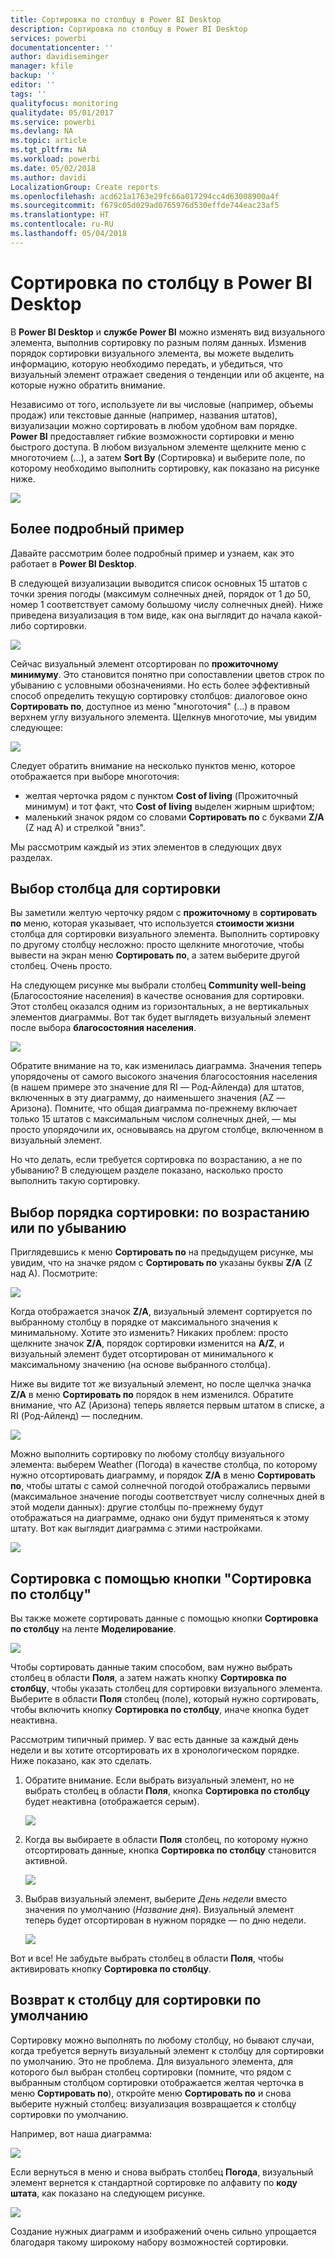 ```yaml
---
title: Сортировка по столбцу в Power BI Desktop
description: Сортировка по столбцу в Power BI Desktop
services: powerbi
documentationcenter: ''
author: davidiseminger
manager: kfile
backup: ''
editor: ''
tags: ''
qualityfocus: monitoring
qualitydate: 05/01/2017
ms.service: powerbi
ms.devlang: NA
ms.topic: article
ms.tgt_pltfrm: NA
ms.workload: powerbi
ms.date: 05/02/2018
ms.author: davidi
LocalizationGroup: Create reports
ms.openlocfilehash: acd621a1763e29fc66a017294cc4d63008900a4f
ms.sourcegitcommit: f679c05d029ad0765976d530effde744eac23af5
ms.translationtype: HT
ms.contentlocale: ru-RU
ms.lasthandoff: 05/04/2018
---
```

# <a name="sort-by-column-in-power-bi-desktop"></a>Сортировка по столбцу в Power BI Desktop
В **Power BI Desktop** и **службе Power BI** можно изменять вид визуального элемента, выполнив сортировку по разным полям данных. Изменив порядок сортировки визуального элемента, вы можете выделить информацию, которую необходимо передать, и убедиться, что визуальный элемент отражает сведения о тенденции или об акценте, на которые нужно обратить внимание.

Независимо от того, используете ли вы числовые (например, объемы продаж) или текстовые данные (например, названия штатов), визуализации можно сортировать в любом удобном вам порядке.  **Power BI** предоставляет гибкие возможности сортировки и меню быстрого доступа. В любом визуальном элементе щелкните меню с многоточием (...), а затем **Sort By** (Сортировка) и выберите поле, по которому необходимо выполнить сортировку, как показано на рисунке ниже.

![](media/desktop-sort-by-column/sortbycolumn_2.png)

## <a name="more-depth-and-an-example"></a>Более подробный пример
Давайте рассмотрим более подробный пример и узнаем, как это работает в **Power BI Desktop**.

В следующей визуализации выводится список основных 15 штатов с точки зрения погоды (максимум солнечных дней, порядок от 1 до 50, номер 1 соответствует самому большому числу солнечных дней). Ниже приведена визуализация в том виде, как она выглядит до начала какой-либо сортировки.

![](media/desktop-sort-by-column/sortbycolumn_1.png)

Сейчас визуальный элемент отсортирован по **прожиточному минимуму**. Это становится понятно при сопоставлении цветов строк по убыванию с условными обозначениями. Но есть более эффективный способ определить текущую сортировку столбцов: диалоговое окно **Сортировать по**, доступное из меню "многоточия" (...) в правом верхнем углу визуального элемента. Щелкнув многоточие, мы увидим следующее:

![](media/desktop-sort-by-column/sortbycolumn_2.png)

Следует обратить внимание на несколько пунктов меню, которое отображается при выборе многоточия:

* желтая черточка рядом с пунктом **Cost of living** (Прожиточный минимум) и тот факт, что **Cost of living** выделен жирным шрифтом;
* маленький значок рядом со словами **Сортировать по** с буквами **Z/A** (Z над A) и стрелкой "вниз".

Мы рассмотрим каждый из этих элементов в следующих двух разделах.

## <a name="selecting-which-column-to-use-for-sorting"></a>Выбор столбца для сортировки
Вы заметили желтую черточку рядом с **прожиточному** в **сортировать по** меню, которая указывает, что используется **стоимости жизни** столбца для сортировки визуального элемента. Выполнить сортировку по другому столбцу несложно: просто щелкните многоточие, чтобы вывести на экран меню **Сортировать по**, а затем выберите другой столбец. Очень просто.

На следующем рисунке мы выбрали столбец **Community well-being** (Благосостояние населения) в качестве основания для сортировки. Этот столбец оказался одним из горизонтальных, а не вертикальных элементов диаграммы. Вот так будет выглядеть визуальный элемент после выбора **благосостояния населения**.

![](media/desktop-sort-by-column/sortbycolumn_3.png)

Обратите внимание на то, как изменилась диаграмма. Значения теперь упорядочены от самого высокого значения благосостояния населения (в нашем примере это значение для RI — Род-Айленда) для штатов, включенных в эту диаграмму, до наименьшего значения (AZ — Аризона). Помните, что общая диаграмма по-прежнему включает только 15 штатов с максимальным числом солнечных дней, — мы просто упорядочили их, основываясь на другом столбце, включенном в визуальный элемент.

Но что делать, если требуется сортировка по возрастанию, а не по убыванию? В следующем разделе показано, насколько просто выполнить такую сортировку.

## <a name="selecting-the-sort-order---smallest-to-largest-largest-to-smallest"></a>Выбор порядка сортировки: по возрастанию или по убыванию
Приглядевшись к меню **Сортировать по** на предыдущем рисунке, мы увидим, что на значке рядом с **Сортировать по** указаны буквы **Z/A** (Z над A). Посмотрите:

![](media/desktop-sort-by-column/sortbycolumn_4.png)

Когда отображается значок **Z/A**, визуальный элемент сортируется по выбранному столбцу в порядке от максимального значения к минимальному. Хотите это изменить? Никаких проблем: просто щелкните значок **Z/A**, порядок сортировки изменится на **A/Z**, и визуальный элемент будет отсортирован от минимального к максимальному значению (на основе выбранного столбца).

Ниже вы видите тот же визуальный элемент, но после щелчка значка **Z/A** в меню **Сортировать по** порядок в нем изменился. Обратите внимание, что AZ (Аризона) теперь является первым штатом в списке, а RI (Род-Айленд) — последним.

![](media/desktop-sort-by-column/sortbycolumn_5.png)

Можно выполнить сортировку по любому столбцу визуального элемента: выберем Weather (Погода) в качестве столбца, по которому нужно отсортировать диаграмму, и порядок **Z/A** в меню **Сортировать по**, чтобы штаты с самой солнечной погодой отображались первыми (максимальное значение погоды соответствует числу солнечных дней в этой модели данных): другие столбцы по-прежнему будут отображаться на диаграмме, однако они будут применяться к этому штату. Вот как выглядит диаграмма с этими настройками.

![](media/desktop-sort-by-column/sortbycolumn_6.png)

## <a name="sort-using-the-sort-by-column-button"></a>Сортировка с помощью кнопки "Сортировка по столбцу"
Вы также можете сортировать данные с помощью кнопки **Сортировка по столбцу** на ленте **Моделирование**.

![](media/desktop-sort-by-column/sortbycolumn_8.png)

Чтобы сортировать данные таким способом, вам нужно выбрать столбец в области **Поля**, а затем нажать кнопку **Сортировка по столбцу**, чтобы указать столбец для сортировки визуального элемента. Выберите в области **Поля** столбец (поле), который нужно сортировать, чтобы включить кнопку **Сортировка по столбцу**, иначе кнопка будет неактивна.

Рассмотрим типичный пример. У вас есть данные за каждый день недели и вы хотите отсортировать их в хронологическом порядке. Ниже показано, как это сделать.

1. Обратите внимание. Если выбрать визуальный элемент, но не выбрать столбец в области **Поля**, кнопка **Сортировка по столбцу** будет неактивна (отображается серым).
   
   ![](media/desktop-sort-by-column/sortbycolumn_9a.png)
2. Когда вы выбираете в области **Поля** столбец, по которому нужно отсортировать данные, кнопка **Сортировка по столбцу** становится активной.
   
   ![](media/desktop-sort-by-column/sortbycolumn_10.png)
3. Выбрав визуальный элемент, выберите *День недели* вместо значения по умолчанию (*Название дня*). Визуальный элемент теперь будет отсортирован в нужном порядке — по дню недели.
   
   ![](media/desktop-sort-by-column/sortbycolumn_11.png)

Вот и все! Не забудьте выбрать столбец в области **Поля**, чтобы активировать кнопку **Сортировка по столбцу**.

## <a name="getting-back-to-default-column-for-sorting"></a>Возврат к столбцу для сортировки по умолчанию
Сортировку можно выполнять по любому столбцу, но бывают случаи, когда требуется вернуть визуальный элемент к столбцу для сортировки по умолчанию. Это не проблема. Для визуального элемента, для которого был выбран столбец сортировки (помните, что рядом с выбранным столбцом сортировки отображается желтая черточка в меню **Сортировать по**), откройте меню **Сортировать по** и снова выберите нужный столбец: визуализация возвращается к столбцу сортировки по умолчанию.

Например, вот наша диаграмма:

![](media/desktop-sort-by-column/sortbycolumn_6.png)

Если вернуться в меню и снова выбрать столбец **Погода**, визуальный элемент вернется к стандартной сортировке по алфавиту по **коду штата**, как показано на следующем рисунке.

![](media/desktop-sort-by-column/sortbycolumn_7.png)

Создание нужных диаграмм и изображений очень сильно упрощается благодаря такому широкому набору возможностей сортировки.

